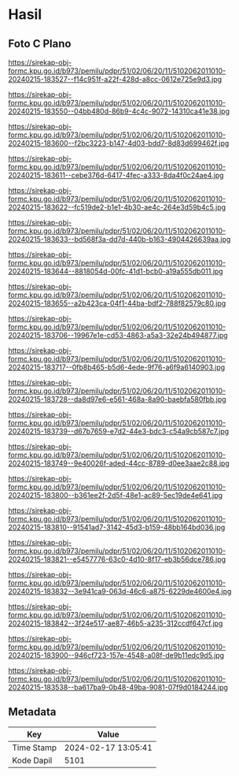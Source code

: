 # Hasil

## Foto C Plano

https://sirekap-obj-formc.kpu.go.id/b973/pemilu/pdpr/51/02/06/20/11/5102062011010-20240215-183527--f14c951f-a22f-428d-a8cc-0612e725e9d3.jpg

https://sirekap-obj-formc.kpu.go.id/b973/pemilu/pdpr/51/02/06/20/11/5102062011010-20240215-183550--04bb480d-86b9-4c4c-9072-14310ca41e38.jpg

https://sirekap-obj-formc.kpu.go.id/b973/pemilu/pdpr/51/02/06/20/11/5102062011010-20240215-183600--f2bc3223-b147-4d03-bdd7-8d83d699462f.jpg

https://sirekap-obj-formc.kpu.go.id/b973/pemilu/pdpr/51/02/06/20/11/5102062011010-20240215-183611--cebe376d-6417-4fec-a333-8da4f0c24ae4.jpg

https://sirekap-obj-formc.kpu.go.id/b973/pemilu/pdpr/51/02/06/20/11/5102062011010-20240215-183622--fc519de2-b1e1-4b30-ae4c-264e3d59b4c5.jpg

https://sirekap-obj-formc.kpu.go.id/b973/pemilu/pdpr/51/02/06/20/11/5102062011010-20240215-183633--bd568f3a-dd7d-440b-b163-4904426639aa.jpg

https://sirekap-obj-formc.kpu.go.id/b973/pemilu/pdpr/51/02/06/20/11/5102062011010-20240215-183644--8818054d-00fc-41d1-bcb0-a19a555db011.jpg

https://sirekap-obj-formc.kpu.go.id/b973/pemilu/pdpr/51/02/06/20/11/5102062011010-20240215-183655--a2b423ca-04f1-44ba-bdf2-788f82579c80.jpg

https://sirekap-obj-formc.kpu.go.id/b973/pemilu/pdpr/51/02/06/20/11/5102062011010-20240215-183706--19967e1e-cd53-4863-a5a3-32e24b494877.jpg

https://sirekap-obj-formc.kpu.go.id/b973/pemilu/pdpr/51/02/06/20/11/5102062011010-20240215-183717--0fb8b465-b5d6-4ede-9f76-a6f9a6140903.jpg

https://sirekap-obj-formc.kpu.go.id/b973/pemilu/pdpr/51/02/06/20/11/5102062011010-20240215-183728--da8d97e6-e561-468a-8a90-baebfa580fbb.jpg

https://sirekap-obj-formc.kpu.go.id/b973/pemilu/pdpr/51/02/06/20/11/5102062011010-20240215-183739--d67b7659-e7d2-44e3-bdc3-c54a9cb587c7.jpg

https://sirekap-obj-formc.kpu.go.id/b973/pemilu/pdpr/51/02/06/20/11/5102062011010-20240215-183749--9e40026f-aded-44cc-8789-d0ee3aae2c88.jpg

https://sirekap-obj-formc.kpu.go.id/b973/pemilu/pdpr/51/02/06/20/11/5102062011010-20240215-183800--b361ee2f-2d5f-48e1-ac89-5ec19de4e641.jpg

https://sirekap-obj-formc.kpu.go.id/b973/pemilu/pdpr/51/02/06/20/11/5102062011010-20240215-183810--91541ad7-3142-45d3-b159-48bb164bd036.jpg

https://sirekap-obj-formc.kpu.go.id/b973/pemilu/pdpr/51/02/06/20/11/5102062011010-20240215-183821--e5457776-63c0-4d10-8f17-eb3b56dce786.jpg

https://sirekap-obj-formc.kpu.go.id/b973/pemilu/pdpr/51/02/06/20/11/5102062011010-20240215-183832--3e941ca9-063d-46c6-a875-6229de4600e4.jpg

https://sirekap-obj-formc.kpu.go.id/b973/pemilu/pdpr/51/02/06/20/11/5102062011010-20240215-183842--3f24e517-ae87-46b5-a235-312ccdf647cf.jpg

https://sirekap-obj-formc.kpu.go.id/b973/pemilu/pdpr/51/02/06/20/11/5102062011010-20240215-183900--946cf723-157e-4548-a08f-de9b11edc9d5.jpg

https://sirekap-obj-formc.kpu.go.id/b973/pemilu/pdpr/51/02/06/20/11/5102062011010-20240215-183538--ba617ba9-0b48-49ba-9081-07f9d0184244.jpg


## Metadata

| Key        | Value               |
| ---------- | ------------------- |
| Time Stamp | 2024-02-17 13:05:41 |
| Kode Dapil | 5101                |



